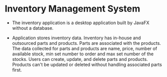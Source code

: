 # Inventory Management System

- The inventory application is a desktop application built by JavaFX without a database.

- Application stores inventory data. Inventory has in-house and outsourced parts and products. Parts are associated with the products. The data collected for parts and products are name, price, number of available stock, min set number to order and max set number of the stocks. Users can create, update, and delete parts and products. Products can't be updated or deleted without handling associated parts first.

